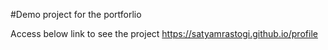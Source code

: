 #Demo 
project for the portforlio

Access below link to see the project
https://satyamrastogi.github.io/profile